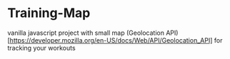 # Training-Map
vanilla javascript project with small map (Geolocation API)[https://developer.mozilla.org/en-US/docs/Web/API/Geolocation_API] for tracking your workouts 
